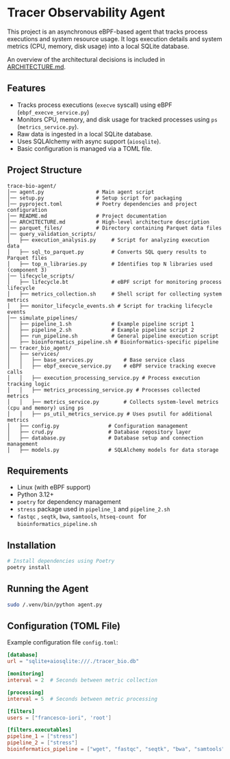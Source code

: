 # Tracer Observability Agent

This project is an asynchronous eBPF-based agent that tracks process executions and system resource usage. 
It logs execution details and system metrics (CPU, memory, disk usage) into a local SQLite database.

An overview of the architectural decisions is included in [ARCHITECTURE.md](ARCHITECTURE.md).

## Features

- Tracks process executions (`execve` syscall) using eBPF (`ebpf_execve_service.py`)
- Monitors CPU, memory, and disk usage for tracked processes using `ps` (`metrics_service.py`).
- Raw data is ingested in a local SQLite database.
- Uses SQLAlchemy with async support (`aiosqlite`).
- Basic configuration is managed via a TOML file.

## Project Structure

```
trace-bio-agent/
│── agent.py                 # Main agent script
│── setup.py                 # Setup script for packaging
│── pyproject.toml           # Poetry dependencies and project configuration
│── README.md                # Project documentation
│── ARCHITECTURE.md          # High-level architecture description
│── parquet_files/           # Directory containing Parquet data files
│── query_validation_scripts/
│   ├── execution_analysis.py     # Script for analyzing execution data
│   ├── sql_to_parquet.py         # Converts SQL query results to Parquet files
│   ├── top_n_libraries.py        # Identifies top N libraries used (component 3)
│── lifecycle_scripts/
│   ├── lifecycle.bt              # eBPF script for monitoring process lifecycle
│   ├── metrics_collection.sh     # Shell script for collecting system metrics
│   ├── monitor_lifecycle_events.sh # Script for tracking lifecycle events
│── simulate_pipelines/
│   ├── pipeline_1.sh             # Example pipeline script 1
│   ├── pipeline_2.sh             # Example pipeline script 2
│   ├── run_pipeline.sh           # General pipeline execution script
│   ├── bioinformatics_pipeline.sh # Bioinformatics-specific pipeline
│── tracer_bio_agent/
│   ├── services/
│   │   ├── base_services.py          # Base service class
│   │   ├── ebpf_execve_service.py    # eBPF service tracking execve calls
│   │   ├── execution_processing_service.py # Process execution tracking logic
│   │   ├── metrics_processing_service.py # Processes collected metrics
│   │   ├── metrics_service.py        # Collects system-level metrics (cpu and memory) using ps
│   │   ├── ps_util_metrics_service.py # Uses psutil for additional metrics
│   ├── config.py                # Configuration management
│   ├── crud.py                  # Database repository layer
│   ├── database.py              # Database setup and connection management
│   ├── models.py                # SQLAlchemy models for data storage

```

## Requirements

- Linux (with eBPF support)
- Python 3.12+
- `poetry` for dependency management
- `stress` package used in `pipeline_1` and `pipeline_2.sh`
- `fastqc` , `seqtk`, `bwa`, `samtools`, `htseq-count ` for `bioinformatics_pipeline.sh`

## Installation

```sh
# Install dependencies using Poetry
poetry install
```

## Running the Agent

```sh
sudo /.venv/bin/python agent.py
```

## Configuration (TOML File)

Example configuration file `config.toml`:

```toml
[database]
url = "sqlite+aiosqlite:///./tracer_bio.db"

[monitoring]
interval = 2  # Seconds between metric collection

[processing]
interval = 5  # Seconds between metric processing

[filters]
users = ["francesco-iori", 'root']

[filters.executables]
pipeline_1 = ["stress"]
pipeline_2 = ["stress"]
bioinformatics_pipeline = ["wget", "fastqc", "seqtk", "bwa", "samtools", 'htseq-count']
```

